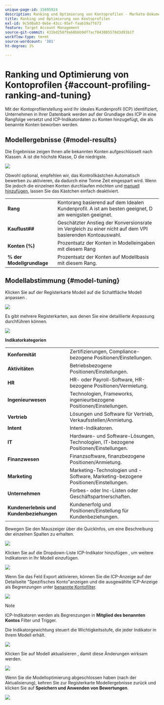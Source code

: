 ```yaml
---
unique-page-id: 15695924
description: Ranking und Optimierung von Kontoprofilen - Marketo-Dokumente - Produktdokumentation
title: Ranking und Optimierung von Kontoprofilen
exl-id: 9c5d0a03-0ebe-43cc-95ef-faab19a7f673
feature: Target Account Management
source-git-commit: 431bd258f9a68bbb9df7acf043085578d3d91b1f
workflow-type: tm+mt
source-wordcount: '381'
ht-degree: 3%

---
```


# Ranking und Optimierung von Kontoprofilen {#account-profiling-ranking-and-tuning}

Mit der Kontoprofilerstellung wird Ihr ideales Kundenprofil (ICP) identifiziert, Unternehmen in Ihrer Datenbank werden auf der Grundlage des ICP in eine Rangfolge versetzt und ICP-Indikatordaten zu Konten hinzugefügt, die als benannte Konten beworben werden.

## Modellergebnisse {#model-results}

Die Ergebnisse zeigen Ihnen alle bekannten Konten aufgeschlüsselt nach Klassen. A ist die höchste Klasse, D die niedrigste.

![](assets/results.png)

Obwohl optional, empfehlen wir, das Kontrollkästchen Automatisch bewerben zu aktivieren, da dadurch eine Tonne Zeit eingespart wird. Wenn Sie jedoch die einzelnen Konten durchlaufen möchten und [manuell hinzufügen](/help/marketo/product-docs/target-account-management/target/named-accounts/discover-accounts.md#discover-crm-accounts), lassen Sie das Kästchen einfach deaktiviert.

<table> 
 <tbody> 
  <tr> 
   <td><strong>Rang</strong></td> 
   <td> 
    <div>
      Kontorang basierend auf dem Idealen Kundenprofil. A ist am besten geeignet, D am wenigsten geeignet. 
    </div></td> 
  </tr> 
  <tr> 
   <td><strong>Kauflust##</strong></td> 
   <td> 
    <div>
      Geschätzter Anstieg der Konversionsrate im Vergleich zu einer nicht auf dem VPI basierenden Kontoauswahl. 
    </div></td> 
  </tr> 
  <tr> 
   <td><strong>Konten (%)</strong></td> 
   <td> 
    <div>
      Prozentsatz der Konten in Modelleingaben mit diesem Rang 
    </div></td> 
  </tr> 
  <tr> 
   <td><strong>% der Modellgrundlage</strong></td> 
   <td> 
    <div>
      Prozentsatz der Konten auf Modellbasis mit diesem Rang. 
    </div></td> 
  </tr> 
 </tbody> 
</table>

## Modellabstimmung {#model-tuning}

Klicken Sie auf der Registerkarte Modell auf die Schaltfläche Modell anpassen .

![](assets/two.png)

Es gibt mehrere Registerkarten, aus denen Sie eine detaillierte Anpassung durchführen können.

![](assets/tuning-page.png)

**Indikatorkategorien**

<table> 
 <tbody> 
  <tr> 
   <td><strong>Konformität</strong></td> 
   <td> 
    <div>
      Zertifizierungen, Compliance-bezogene Positionen/Einstellungen. 
    </div></td> 
  </tr> 
  <tr> 
   <td><strong>Aktivitäten</strong></td> 
   <td> 
    <div>
      Betriebsbezogene Positionen/Einstellungen. 
    </div></td> 
  </tr> 
  <tr> 
   <td><strong>HR</strong></td> 
   <td> 
    <div>
      HR- oder Payroll-Software, HR-bezogene Positionen/Vermietung.
    </div></td> 
  </tr> 
  <tr> 
   <td><strong>Ingenieurwesen</strong></td> 
   <td> 
    <div>
      Technologien, Frameworks, ingenieurbezogene Positionen/Einstellungen. 
    </div></td> 
  </tr> 
  <tr> 
   <td><strong>Vertrieb</strong></td> 
   <td> 
    <div>
      Lösungen und Software für Vertrieb, Verkaufsstellen/Anmietung. 
    </div></td> 
  </tr> 
  <tr> 
   <td><strong>Intent</strong></td> 
   <td> 
    <div>
      Intent-Indikatoren. 
    </div></td> 
  </tr> 
  <tr> 
   <td><strong>IT</strong></td> 
   <td> 
    <div>
      Hardware- und Software-Lösungen, Technologien, IT-bezogene Positionen/Einstellungen.
    </div></td> 
  </tr> 
  <tr> 
   <td><strong>Finanzwesen</strong></td> 
   <td> 
    <div>
      Finanzsoftware, finanzbezogene Positionen/Anmietung. 
    </div></td> 
  </tr> 
  <tr> 
   <td><strong>Marketing</strong></td> 
   <td> 
    <div>
      Marketing-Technologien und -Software, Marketing-bezogene Positionen/Einstellungen. 
    </div></td> 
  </tr> 
  <tr> 
   <td><strong>Unternehmen</strong></td> 
   <td> 
    <div>
      Forbes- oder Inc-Listen oder Geschäftspartnerschaften. 
    </div></td> 
  </tr> 
  <tr> 
   <td><strong>Kundenerlebnis und Kundenbeziehungen</strong></td> 
   <td> 
    <div>
      Kundenerfolg und Positionen/Einstellung für Kundenbeziehungen.
    </div></td> 
  </tr> 
 </tbody> 
</table>

Bewegen Sie den Mauszeiger über die QuickInfos, um eine Beschreibung der einzelnen Spalten zu erhalten.

![](assets/tool-tip.png)

Klicken Sie auf die Dropdown-Liste ICP-Indikator hinzufügen , um weitere Indikatoren in Ihr Modell einzufügen.

![](assets/add-icp.png)

Wenn Sie das Feld Export aktivieren, können Sie die ICP-Anzeige auf der Detailseite &quot;Spezifisches Konto&quot;anzeigen und die ausgewählte ICP-Anzeige als Begrenzungen unter [benannte Kontofilter](/help/marketo/product-docs/target-account-management/engage/account-filters.md).

![](assets/export.png)

>[!NOTE]
>
>ICP-Indikatoren werden als Begrenzungen in **Mitglied des benannten Kontos** Filter und Trigger.

Die Indikatorgewichtung steuert die Wichtigkeitsstufe, die jeder Indikator in Ihrem Modell erhält.

![](assets/weightage.png)

Klicken Sie auf Modell aktualisieren , damit diese Änderungen wirksam werden.

![](assets/refresh-button.png)

Wenn Sie die Modelloptimierung abgeschlossen haben (nach der Aktualisierung), kehren Sie zur Registerkarte Modellergebnisse zurück und klicken Sie auf **Speichern und Anwenden von Bewertungen**.

![](assets/ranks.png)
